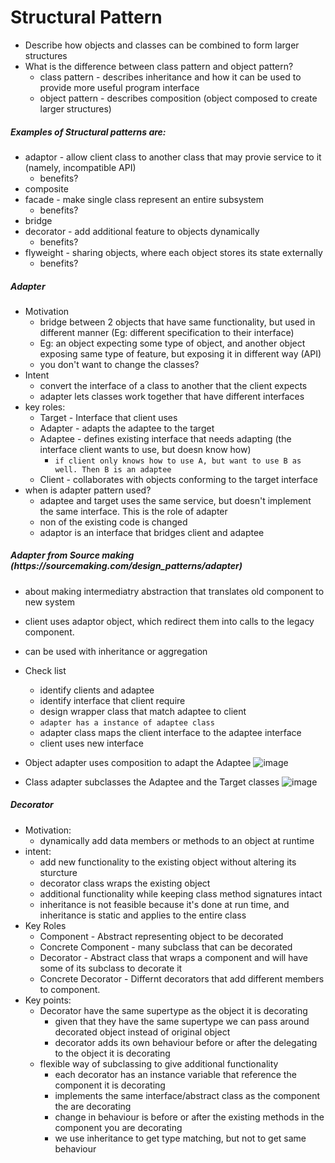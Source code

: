 <h1> Structural Pattern </h1>

- Describe how objects and classes can be combined to form larger structures
- What is the difference between class pattern and object pattern?
  - class pattern - describes inheritance and how it can be used to provide more useful program interface
  - object pattern - describes composition (object composed to create larger structures)

<h5> Examples of Structural patterns are: </h5>

- adaptor - allow client class to another class that may provie service to it (namely, incompatible API)
  - benefits?
- composite 
- facade - make single class represent an entire subsystem
  - benefits?
- bridge
- decorator - add additional feature to objects dynamically
  - benefits?
- flyweight - sharing objects, where each object stores its state externally
  - benefits?

<h5> Adapter </h5>

- Motivation
  - bridge between 2 objects that have same functionality, but used in different manner (Eg: different specification
  to their interface)
  - Eg: an object expecting some type of object, and another object exposing same type of feature, but exposing it
  in different way (API)
  - you don't want to change the classes? 
- Intent
  - convert the interface of a class to another that the client expects
  - adapter lets classes work together that have different interfaces
- key roles:
  - Target - Interface that client uses
  - Adapter - adapts the adaptee to the target
  - Adaptee - defines existing interface that needs adapting (the interface client wants to use, but doesn know how)
    - ```if client only knows how to use A, but want to use B as well. Then B is an adaptee```
  - Client - collaborates with objects conforming to the target interface
- when is adapter pattern used?
  - adaptee and target uses the same service, but doesn't implement the same interface. This is the role of adapter
  - non of the existing code is changed 
  - adaptor is an interface that bridges client and adaptee
  
<h5> Adapter from Source making (https://sourcemaking.com/design_patterns/adapter) </h5>

- about making intermediatry abstraction that translates old component to new system
- client uses adaptor object, which redirect them into calls to the legacy component. 
- can be used with inheritance or aggregation
- Check list
  - identify clients and adaptee 
  - identify interface that client require
  - design wrapper class that match adaptee to client
  - ```adapter has a instance of adaptee class ```
  - adapter class maps the client interface to the adaptee interface
  - client uses new interface
- Object adapter uses composition to adapt the Adaptee
![image](https://user-images.githubusercontent.com/26092570/55203912-8c7c8280-51a3-11e9-9024-cdbbaf602323.png)

- Class adapter subclasses the Adaptee and the Target classes
![image](https://user-images.githubusercontent.com/26092570/55203882-7242a480-51a3-11e9-8005-48273b13ea99.png)


<h5> Decorator </h5>

- Motivation:
  - dynamically add data members or methods to an object at runtime
- intent:
  - add new functionality to the existing object without altering its sturcture
  - decorator class wraps the existing object
  - additional functionality while keeping class method signatures intact
  - inheritance is not feasible because it's done at run time, and inheritance is static and applies to the
  entire class
- Key Roles
  - Component - Abstract representing object to be decorated 
  - Concrete Component - many subclass that can be decorated
  - Decorator - Abstract class that wraps a component and will have some of its subclass to decorate it
  - Concrete Decorator - Differnt decorators that add different members to component.
- Key points:
  - Decorator have the same supertype as the object it is decorating
    - given that they have the same supertype we can pass around decorated object instead of original object
    - decorator adds its own behaviour before or after the delegating to the object it is decorating
  - flexible way of subclassing to give additional functionality
    - each decorator has an instance variable that reference the component it is decorating
    - implements the same interface/abstract class as the component the are decorating
    - change in behaviour is before or after the existing methods in the component you are decorating
    - we use inheritance to get type matching, but not to get same behaviour
  
